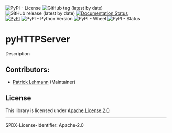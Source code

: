 ![PyPI - License](https://img.shields.io/pypi/l/pyHTTPServer)
![GitHub tag (latest by date)](https://img.shields.io/github/v/tag/Paebbels/pyHTTPServer) 
![GitHub release (latest by date)](https://img.shields.io/github/v/release/Paebbels/pyHTTPServer)
[![Documentation Status](https://readthedocs.org/projects/pyhttpserver/badge/?version=latest)](https://pyhttpserver.readthedocs.io/en/latest/?badge=latest)      
[![PyPI](https://img.shields.io/pypi/v/pyHTTPServer)](https://pypi.org/project/pyHTTPServer/)
![PyPI - Python Version](https://img.shields.io/pypi/pyversions/pyHTTPServer)
![PyPI - Wheel](https://img.shields.io/pypi/wheel/pyHTTPServer)
![PyPI - Status](https://img.shields.io/pypi/status/pyHTTPServer)

# pyHTTPServer

Description


## Contributors:

* [Patrick Lehmann](https://github.com/Paebbels) (Maintainer)


## License

This library is licensed under [Apache License 2.0](LICENSE.md)

-------------------------

SPDX-License-Identifier: Apache-2.0

